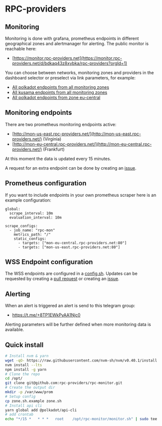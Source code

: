 # RPC-providers

## Monitoring
Monitoring is done with grafana, prometheus endpoints in different geographical zones and alertmanager for alerting. The public monitor is reachable here: 
* [https://monitor.rpc-providers.net](https://monitor.rpc-providers.net/d/bdkaq43z8xybka/rpc-providers?orgId=1)

You can choose between networks, monitoring zones and providers in the dashboard selector or preselect via link parameters, for example:
* [All polkadot endpoints from all monitoring zones](https://monitor.rpc-providers.net/d/bdkaq43z8xybka/rpc-providers?orgId=1&var-zone=All&var-network=polkadot&var-wss=All)
* [All kusama endpoints from all monitoring zones](https://monitor.rpc-providers.net/d/bdkaq43z8xybka/rpc-providers?orgId=1&var-zone=All&var-network=kusama&var-wss=All)
* [All polkadot endpoints from zone eu-central](https://monitor.rpc-providers.net/d/bdkaq43z8xybka/rpc-providers?orgId=1&var-zone=eu-central&var-network=polkadot&var-wss=All)

## Monitoring endpoints
There are two prometheus monitoring endpoints active:
* [http://mon-us-east.rpc-providers.net/](http://mon-us-east.rpc-providers.net/) (Virginia)
* [http://mon-eu-central.rpc-providers.net/](http://mon-eu-central.rpc-providers.net/) (Frankfurt)

At this moment the data is updated every 15 minutes. 

A request for an extra endpoint can be done by creating an [issue](https://github.com/rpc-providers/rpc-monitor/issues).

## Prometheus configuration
If you want to include endpoints in your own prometheus scraper here is an example configuration:

```
global:
  scrape_interval: 10m
  evaluation_interval: 10m

scrape_configs:
  - job_name: "rpc-mon"
    metrics_path: "/"
    static_configs:
      - targets: ["mon-eu-central.rpc-providers.net:80"]
      - targets: ["mon-us-east.rpc-providers.net:80"]
```

## WSS Endpoint configuration
The WSS endpoints are configured in a [config.sh](https://github.com/rpc-providers/rpc-monitor/blob/master/config.sh). Updates can be requested by creating a [pull request](https://github.com/rpc-providers/rpc-monitor/pulls) or creating an [issue](https://github.com/rpc-providers/rpc-monitor/issues).

## Alerting
When an alert is triggered an alert is send to this telegram group:
* https://t.me/+8TP1EWkPyAA1Njc0

Alerting parameters will be further defined when more monitoring data is available.

## Quick install

```bash
# Install nvm & yarn
wget -qO- https://raw.githubusercontent.com/nvm-sh/nvm/v0.40.1/install.sh | bash
nvm install --lts
npm install -g yarn
# Clone the repo
cd /opt/
git clone git@github.com:rpc-providers/rpc-monitor.git
# Create the output dir
mkdir -p /var/www/prom
# Setup config 
cp zone.sh.example zone.sh
# Install api cli
yarn global add @polkadot/api-cli
# add crontab
echo "*/15 *   * * *   root    /opt/rpc-monitor/monitor.sh" | sudo tee -a /etc/crontab
```
